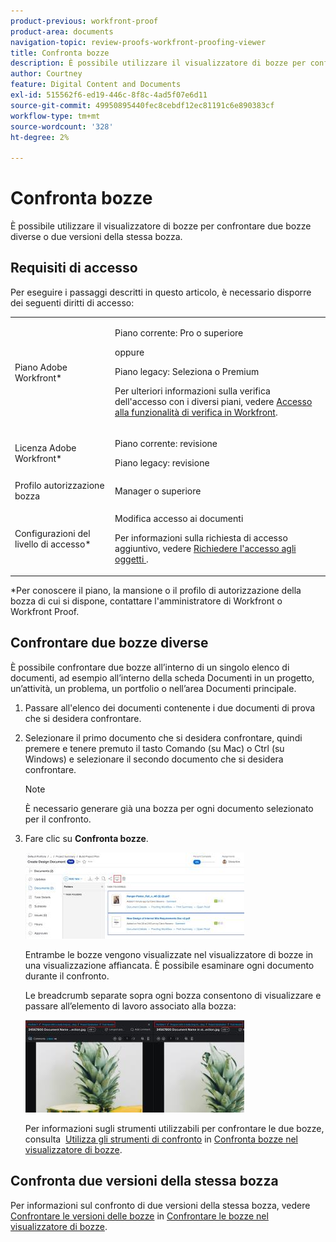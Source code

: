 ```yaml
---
product-previous: workfront-proof
product-area: documents
navigation-topic: review-proofs-workfront-proofing-viewer
title: Confronta bozze
description: È possibile utilizzare il visualizzatore di bozze per confrontare due bozze diverse o due versioni della stessa bozza.
author: Courtney
feature: Digital Content and Documents
exl-id: 515562f6-ed19-446c-8f8c-4ad5f07e6d11
source-git-commit: 49950895440fec8cebdf12ec81191c6e890383cf
workflow-type: tm+mt
source-wordcount: '328'
ht-degree: 2%

---
```


# Confronta bozze

È possibile utilizzare il visualizzatore di bozze per confrontare due bozze diverse o due versioni della stessa bozza.

## Requisiti di accesso

Per eseguire i passaggi descritti in questo articolo, è necessario disporre dei seguenti diritti di accesso:

<table style="table-layout:auto"> 
 <col> 
 <col> 
 <tbody> 
  <tr> 
   <td role="rowheader">Piano Adobe Workfront*</td> 
   <td> <p>Piano corrente: Pro o superiore</p> <p>oppure</p> <p>Piano legacy: Seleziona o Premium</p> <p>Per ulteriori informazioni sulla verifica dell'accesso con i diversi piani, vedere <a href="/help/quicksilver/administration-and-setup/manage-workfront/configure-proofing/access-to-proofing-functionality.md" class="MCXref xref">Accesso alla funzionalità di verifica in Workfront</a>.</p> </td> 
  </tr> 
  <tr> 
   <td role="rowheader">Licenza Adobe Workfront*</td> 
   <td> <p>Piano corrente: revisione</p> <p>Piano legacy: revisione</p> </td> 
  </tr> 
  <tr> 
   <td role="rowheader">Profilo autorizzazione bozza </td> 
   <td>Manager o superiore</td> 
  </tr> 
  <tr> 
   <td role="rowheader">Configurazioni del livello di accesso*</td> 
   <td> <p>Modifica accesso ai documenti</p> <p>Per informazioni sulla richiesta di accesso aggiuntivo, vedere <a href="../../../../workfront-basics/grant-and-request-access-to-objects/request-access.md" class="MCXref xref">Richiedere l'accesso agli oggetti </a>.</p> </td> 
  </tr> 
 </tbody> 
</table>

&#42;Per conoscere il piano, la mansione o il profilo di autorizzazione della bozza di cui si dispone, contattare l&#39;amministratore di Workfront o Workfront Proof.

## Confrontare due bozze diverse

È possibile confrontare due bozze all’interno di un singolo elenco di documenti, ad esempio all’interno della scheda Documenti in un progetto, un’attività, un problema, un portfolio o nell’area Documenti principale.

1. Passare all&#39;elenco dei documenti contenente i due documenti di prova che si desidera confrontare.
1. Selezionare il primo documento che si desidera confrontare, quindi premere e tenere premuto il tasto Comando (su Mac) o Ctrl (su Windows) e selezionare il secondo documento che si desidera confrontare.

   >[!NOTE]
   >
   >È necessario generare già una bozza per ogni documento selezionato per il confronto.

1. Fare clic su **Confronta bozze**.

   <!--
   <p data-mc-conditions="QuicksilverOrClassic.Draft mode">If this button is not visible, ensure that two proofed documents are selected.</p>
   -->

   ![](assets/compare-proofs-select-docs-350x138.jpg)

   Entrambe le bozze vengono visualizzate nel visualizzatore di bozze in una visualizzazione affiancata. È possibile esaminare ogni documento durante il confronto.

   Le breadcrumb separate sopra ogni bozza consentono di visualizzare e passare all’elemento di lavoro associato alla bozza:

   ![](assets/compare-proofs-breadcrumbs-350x148.jpg)

   Per informazioni sugli strumenti utilizzabili per confrontare le due bozze, consulta  [Utilizza gli strumenti di confronto](../../../../workfront-proof/wp-work-proofsfiles/review-proofs-wpv/compare-proofs.md#using-compare-tools) in [Confronta bozze nel visualizzatore di bozze](../../../../workfront-proof/wp-work-proofsfiles/review-proofs-wpv/compare-proofs.md).

## Confronta due versioni della stessa bozza

Per informazioni sul confronto di due versioni della stessa bozza, vedere [Confrontare le versioni delle bozze](../../../../workfront-proof/wp-work-proofsfiles/review-proofs-wpv/compare-proofs.md#comparing-proof-versions) in [Confrontare le bozze nel visualizzatore di bozze](../../../../workfront-proof/wp-work-proofsfiles/review-proofs-wpv/compare-proofs.md).
